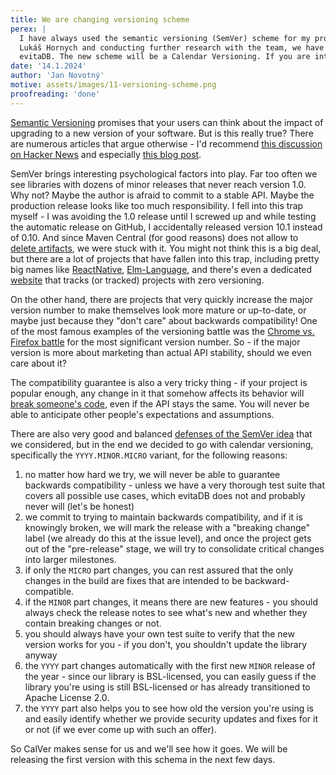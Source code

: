```yaml
---
title: We are changing versioning scheme
perex: |
  I have always used the semantic versioning (SemVer) scheme for my projects.  However, after discussing with my friend
  Lukáš Hornych and conducting further research with the team, we have decided to change the versioning scheme for
  evitaDB. The new scheme will be a Calendar Versioning. If you are interested in following our debate, read on.
date: '14.1.2024'
author: 'Jan Novotný'
motive: assets/images/11-versioning-scheme.png
proofreading: 'done'
---
```


[Semantic Versioning](https://semver.org/) promises that your users can think about the impact of upgrading to a new
version of your software. But is this really true? There are numerous articles that argue otherwise - I'd recommend
[this discussion on Hacker News](https://news.ycombinator.com/item?id=21967879) and especially
[this blog post](https://sedimental.org/designing_a_version.html).

SemVer brings interesting psychological factors into play. Far too often we see libraries with dozens of minor releases
that never reach version 1.0. Why not? Maybe the author is afraid to commit to a stable API. Maybe the production
release looks like too much responsibility. I fell into this trap myself - I was avoiding the 1.0 release until
I screwed up and while testing the automatic release on GitHub, I accidentally released version 10.1 instead of 0.10.
And since Maven Central (for good reasons) does not allow to [delete artifacts](https://central.sonatype.org/faq/can-i-change-a-component/),
we were stuck with it. You might not think this is a big deal, but there are a lot of projects that have fallen into
this trap, including pretty big names like [ReactNative](https://reactnative.dev/versions),
[Elm-Language](https://elm-lang.org/news), and there's even a dedicated [website](https://0ver.org/) that tracks
(or tracked) projects with zero versioning.

On the other hand, there are projects that very quickly increase the major version number to make themselves look more
mature or up-to-date, or maybe just because they "don't care" about backwards compatibility! One of the most famous
examples of the versioning battle was the [Chrome vs. Firefox battle](https://sedimental.org/designing_a_version.html#case-study-chrome-vs-firefox)
for the most significant version number. So - if the major version is more about marketing than actual API stability,
should we even care about it?

The compatibility guarantee is also a very tricky thing - if your project is popular enough, any change in it that
somehow affects its behavior will [break someone's code](https://xkcd.com/1172/), even if the API stays the same.
You will never be able to anticipate other people's expectations and assumptions.

There are also very good and balanced [defenses of the SemVer idea](https://caremad.io/posts/2016/02/versioning-software/)
that we considered, but in the end we decided to go with calendar versioning, specifically the `YYYY.MINOR.MICRO` variant,
for the following reasons:

1. no matter how hard we try, we will never be able to guarantee backwards compatibility - unless we have a very
    thorough test suite that covers all possible use cases, which evitaDB does not and probably never will (let's be
    honest)
2. we commit to trying to maintain backwards compatibility, and if it is knowingly broken, we will mark the release
    with a "breaking change" label (we already do this at the issue level), and once the project gets out of the
    "pre-release" stage, we will try to consolidate critical changes into larger milestones.
3. if only the `MICRO` part changes, you can rest assured that the only changes in the build are fixes that are intended
    to be backward-compatible.
4. if the `MINOR` part changes, it means there are new features - you should always check the release notes to see
    what's new and whether they contain breaking changes or not.
5. you should always have your own test suite to verify that the new version works for you - if you don't, you shouldn't
    update the library anyway
6. the `YYYY` part changes automatically with the first new `MINOR` release of the year - since our library is
    BSL-licensed, you can easily guess if the library you're using is still BSL-licensed or has already transitioned to
    Apache License 2.0.
7. the `YYYY` part also helps you to see how old the version you're using is and easily identify whether we provide
    security updates and fixes for it or not (if we ever come up with such an offer).

So CalVer makes sense for us and we'll see how it goes. We will be releasing the first version with this schema in
the next few days.